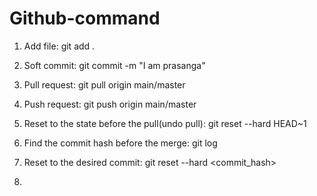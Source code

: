 # Github-command

1. Add file:
   git add .

2. Soft commit:
   git commit -m "I am prasanga"

3. Pull request:
   git pull origin main/master

4. Push request:
   git push origin main/master

5. Reset to the state before the pull(undo pull):
   git reset --hard HEAD~1

6. Find the commit hash before the merge:
   git log

7. Reset to the desired commit:
   git reset --hard <commit_hash>

8.
